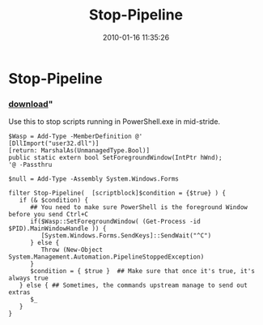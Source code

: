 ﻿---
pid:            1582
parent:         0
children:       
poster:         Joel Bennett
title:          Stop-Pipeline
date:           2010-01-16 11:35:26
format:         posh
---

# Stop-Pipeline

### [download](1582.ps1)"

Use this to stop scripts running in PowerShell.exe in mid-stride.

```posh
$Wasp = Add-Type -MemberDefinition @'
[DllImport("user32.dll")]
[return: MarshalAs(UnmanagedType.Bool)]
public static extern bool SetForegroundWindow(IntPtr hWnd);
'@ -Passthru

$null = Add-Type -Assembly System.Windows.Forms

filter Stop-Pipeline(  [scriptblock]$condition = {$true} ) {
   if (& $condition) {
      ## You need to make sure PowerShell is the foreground Window before you send Ctrl+C
      if($Wasp::SetForegroundWindow( (Get-Process -id $PID).MainWindowHandle )) {
         [System.Windows.Forms.SendKeys]::SendWait("^C")
      } else {
         Throw (New-Object System.Management.Automation.PipelineStoppedException)
      }
      $condition = { $true }  ## Make sure that once it's true, it's always true
   } else { ## Sometimes, the commands upstream manage to send out extras
      $_
   }
}

```
